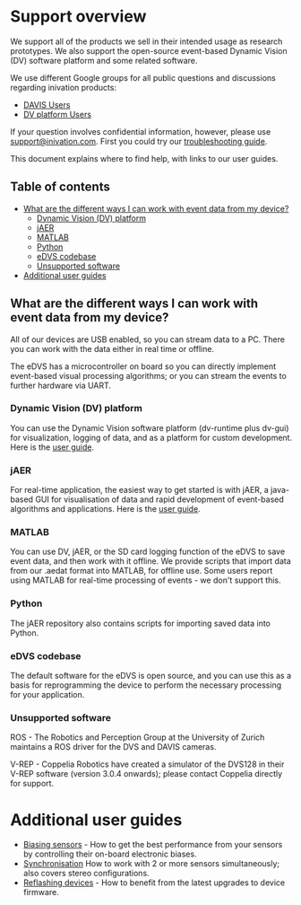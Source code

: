 # Support overview

We support all of the products we sell in their intended usage as
research prototypes. We also support the open-source event-based
Dynamic Vision (DV) software platform and some related software.

We use different Google groups for all public questions and discussions regarding inivation products:
- [DAVIS Users](https://groups.google.com/d/forum/davis-users)
- [DV platform Users](https://groups.google.com/d/forum/dv-users)

If your question involves confidential information, however, please use
[support@inivation.com](mailto:support@inivation.com).
First you could try our [troubleshooting guide](https://inivation.com/support/faq/).

This document explains where to find help, with links to our user
guides.

## Table of contents
- [What are the different ways I can work with event data from my device?](#what-are-the-different-ways-i-can-work-with-event-data-from-my-device)
  - [Dynamic Vision (DV) platform](#dynamic-vision-dv-platform)
  - [jAER](#jaer)
  - [MATLAB](#matlab)
  - [Python](#python)
  - [eDVS codebase](#edvs-codebase)
  - [Unsupported software](#unsupported-software)
- [Additional user guides](#additional-user-guides)

## What are the different ways I can work with event data from my device?

All of our devices are USB enabled, so you can stream data to a PC.
There you can work with the data either in real time or offline.

The eDVS has a microcontroller on board so you can directly implement
event-based visual processing algorithms; or you can stream the events
to further hardware via UART.

### Dynamic Vision (DV) platform

You can use the Dynamic Vision software platform (dv-runtime plus dv-gui) for visualization, logging of data, and as a
platform for custom development. Here is the [user guide](https://inivation.gitlab.io/dv/dv-docs/).

### jAER

For real-time application, the easiest way to get started is with jAER,
a java-based GUI for visualisation of data and rapid development of
event-based algorithms and applications. Here is the [user guide](https://inivation.com/support/software/jaer/).

### MATLAB

You can use DV, jAER, or the SD card logging function of the eDVS
to save event data, and then work with it offline. We provide scripts
that import data from our .aedat format into MATLAB, for offline use.
Some users report using MATLAB for real-time processing of events - we
don't support this.

### Python

The jAER repository also contains scripts for importing saved data into
Python.

### eDVS codebase

The default software for the eDVS is open source, and you can use this
as a basis for reprogramming the device to perform the necessary
processing for your application.

### Unsupported software

ROS - The Robotics and Perception Group at the University of Zurich maintains a ROS driver for the DVS and DAVIS cameras.

V-REP - Coppelia Robotics have created a simulator of the DVS128 in
their V-REP software (version 3.0.4 onwards); please contact Coppelia
directly for support.

# Additional user guides

  - [Biasing sensors](https://inivation.com/support/hardware/biasing/) - How to get the best performance from your sensors by controlling their on-board electronic biases.
  - [Synchronisation](https://inivation.com/support/hardware/synchronisation/) How to work with 2 or more sensors simultaneously; also covers stereo configurations.
  - [Reflashing devices](https://inivation.com/support/software/reflashing/) - How to benefit from the latest upgrades to device firmware.
